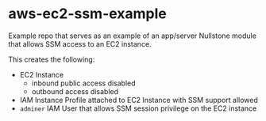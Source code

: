 # aws-ec2-ssm-example

Example repo that serves as an example of an app/server Nullstone module that allows SSM access to an EC2 instance.

This creates the following:
- EC2 Instance
  - inbound public access disabled
  - outbound access disabled
- IAM Instance Profile attached to EC2 Instance with SSM support allowed
- `adminer` IAM User that allows SSM session privilege on the EC2 instance
